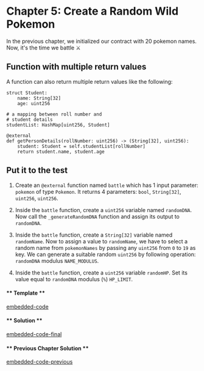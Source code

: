 # Chapter 5: Create a Random Wild Pokemon

In the previous chapter, we initialized our contract with 20 pokemon names. Now, it's the time we battle ⚔️

## Function with multiple return values

A function can also return multiple return values like the following:

```vyper
struct Student:
    name: String[32]
    age: uint256

# a mapping between roll number and
# student details
studentList: HashMap[uint256, Student]

@external
def getPersonDetails(rollNumber: uint256) -> (String[32], uint256):
    student: Student = self.studentList[rollNumber]
    return student.name, student.age
```

## Put it to the test

1. Create an `@external` function named `battle` which has 1 input parameter: `pokemon` of type `Pokemon`. It returns 4 parameters: `bool`, `String[32]`, `uint256`, `uint256`.

2. Inside the `battle` function, create a `uint256` variable named `randomDNA`. Now call the `_generateRandomDNA` function and assign its output to `randomDNA`.

3. Inside the `battle` function, create a `String[32]` variable named `randomName`. Now to assign a value to `randomName`, we have to select a random name from `pokemonNames` by passing any `uint256` from `0` to `19` as key. We can generate a suitable random `uint256` by following operation: `randomDNA` modulus `NAME_MODULUS`.

4. Inside the `battle` function, create a `uint256` variable `randomHP`. Set its value equal to `randomDNA` modulus (`%`) `HP_LIMIT`.

<!-- tabs:start -->

#### ** Template **

[embedded-code](../assets/2/2.5-template-code.vy ':include :type=code embed-template')

#### ** Solution **

[embedded-code-final](../assets/2/2.5-finished-code.vy ':include :type=code embed-final')

#### ** Previous Chapter Solution **

[embedded-code-previous](../assets/2/2.4-finished-code.vy ':include :type=code embed-previous')

<!-- tabs:end -->
